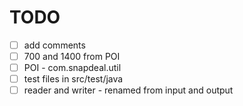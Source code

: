 # TODO

- [ ] add comments
- [ ] 700 and 1400 from POI
- [ ] POI - com.snapdeal.util
- [ ] test files in src/test/java
- [ ] reader and writer - renamed from input and output
